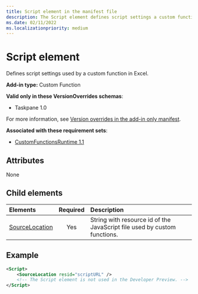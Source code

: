 ```yaml
---
title: Script element in the manifest file
description: The Script element defines script settings a custom function uses in Excel.
ms.date: 02/11/2022
ms.localizationpriority: medium
---
```


# Script element

Defines script settings used by a custom function in Excel.

**Add-in type:** Custom Function

**Valid only in these VersionOverrides schemas**:

- Taskpane 1.0

For more information, see [Version overrides in the add-in only manifest](/office/dev/add-ins/develop/xml-manifest-overview#version-overrides-in-the-manifest).

**Associated with these requirement sets**:

- [CustomFunctionsRuntime 1.1](../requirement-sets/excel/custom-functions-requirement-sets.md)

## Attributes

None

## Child elements

|Elements  |  Required  |  Description  |
|:-----|:-----:|:-----|
|  [SourceLocation](customfunctionssourcelocation.md)  |  Yes  | String with resource id of the JavaScript file used by custom functions.|

## Example

```xml
<Script>
    <SourceLocation resid="scriptURL" />
    <!-- The Script element is not used in the Developer Preview. -->
</Script>
```
